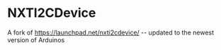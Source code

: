 NXTI2CDevice
============


A fork of https://launchpad.net/nxti2cdevice/ -- updated to the newest version
of Arduinos

